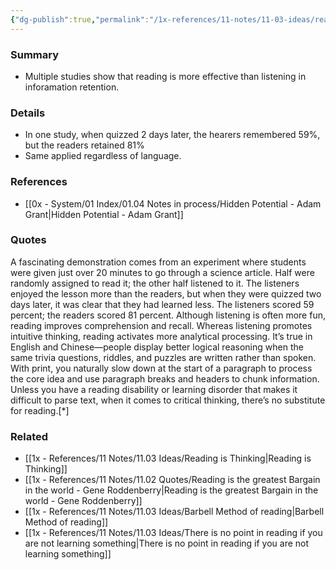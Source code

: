 ```yaml
---
{"dg-publish":true,"permalink":"/1x-references/11-notes/11-03-ideas/reading-is-superior-to-hearing-for-learning/","title":"permanent note","created":"2024-05-20T20:48:51.891+03:00","updated":"2024-05-20T21:15:03.270+03:00"}
---
```



### Summary
- Multiple studies show that reading is more effective than listening in inforamation retention.

### Details
- In one study, when quizzed 2 days later, the hearers remembered 59%, but the readers retained 81%
- Same applied regardless of language.

### References
- [[0x - System/01 Index/01.04 Notes in process/Hidden Potential - Adam Grant\|Hidden Potential - Adam Grant]]

### Quotes
A fascinating demonstration comes from an experiment where students
were given just over 20 minutes to go through a science article. Half were randomly assigned to read it; the other half listened to it. The listeners enjoyed the lesson more than the readers, but when they were quizzed two days later, it was clear that they had learned less. The listeners scored 59 percent; the readers scored 81 percent. Although listening is often more fun, reading improves comprehension
and recall. Whereas listening promotes intuitive thinking, reading activates more analytical processing. It’s true in English and Chinese—people display better logical reasoning when the same trivia questions, riddles, and puzzles are written rather than spoken. With print, you naturally slow down at the start of a paragraph to process the core idea and use paragraph breaks and headers to chunk information. Unless you have a reading disability or learning disorder that makes it difficult to parse text, when it comes to critical thinking, there’s no substitute for reading.[*]

### Related
- [[1x - References/11 Notes/11.03 Ideas/Reading is Thinking\|Reading is Thinking]]
- [[1x - References/11 Notes/11.02 Quotes/Reading is the greatest Bargain in the world - Gene Roddenberry\|Reading is the greatest Bargain in the world - Gene Roddenberry]]
- [[1x - References/11 Notes/11.03 Ideas/Barbell Method of reading\|Barbell Method of reading]]
- [[1x - References/11 Notes/11.03 Ideas/There is no point in reading if you are not learning something\|There is no point in reading if you are not learning something]]